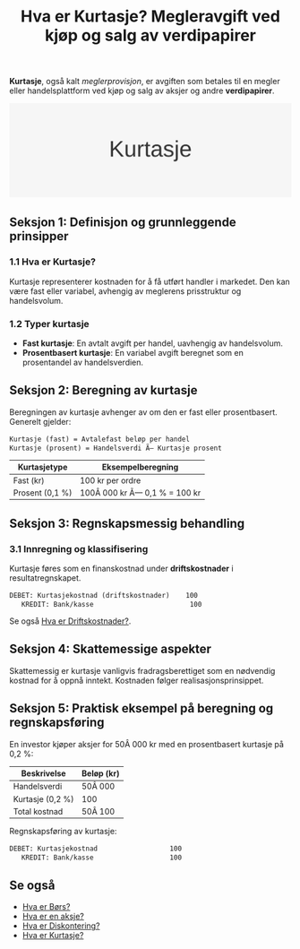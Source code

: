 ﻿---
title: "Hva er Kurtasje? Megleravgift ved kjøp og salg av verdipapirer"
seoTitle: "Hva er Kurtasje? Megleravgift ved kjøp og salg av verdipapirer"
description: '**Kurtasje**, også kalt *meglerprovisjon*, er avgiften som betales til en megler eller handelsplattform ved kjøp og salg av aksjer og andre **verdipapirer**.'
---

**Kurtasje**, også kalt *meglerprovisjon*, er avgiften som betales til en megler eller handelsplattform ved kjøp og salg av aksjer og andre **verdipapirer**.

![Illustrasjon med teksten Kurtasje](kurtasje-image.svg)

## Seksjon 1: Definisjon og grunnleggende prinsipper

### 1.1 Hva er Kurtasje?

Kurtasje representerer kostnaden for å få utført handler i markedet. Den kan være fast eller variabel, avhengig av meglerens prisstruktur og handelsvolum.

### 1.2 Typer kurtasje

- **Fast kurtasje**: En avtalt avgift per handel, uavhengig av handelsvolum.
- **Prosentbasert kurtasje**: En variabel avgift beregnet som en prosentandel av handelsverdien.

## Seksjon 2: Beregning av kurtasje

Beregningen av kurtasje avhenger av om den er fast eller prosentbasert. Generelt gjelder:

```text
Kurtasje (fast) = Avtalefast beløp per handel
Kurtasje (prosent) = Handelsverdi Ã— Kurtasje prosent
```

| Kurtasjetype         | Eksempelberegning                     |
| --------------------- | ------------------------------------- |
| Fast (kr)             | 100 kr per ordre                      |
| Prosent (0,1 %)       | 100Â 000 kr Ã— 0,1 % = 100 kr           |

## Seksjon 3: Regnskapsmessig behandling

### 3.1 Innregning og klassifisering

Kurtasje føres som en finanskostnad under **driftskostnader** i resultatregnskapet.

```text
DEBET: Kurtasjekostnad (driftskostnader)    100
   KREDIT: Bank/kasse                        100
```

Se også [Hva er Driftskostnader?](/blogs/regnskap/hva-er-driftskostnader "Hva er Driftskostnader? Definisjon og Eksempler").

## Seksjon 4: Skattemessige aspekter

Skattemessig er kurtasje vanligvis fradragsberettiget som en nødvendig kostnad for å oppnå inntekt. Kostnaden følger realisasjonsprinsippet.

## Seksjon 5: Praktisk eksempel på beregning og regnskapsføring

En investor kjøper aksjer for 50Â 000 kr med en prosentbasert kurtasje på 0,2 %:

| Beskrivelse           | Beløp (kr)                        |
| --------------------- | --------------------------------- |
| Handelsverdi          | 50Â 000                            |
| Kurtasje (0,2 %)      | 100                               |
| Total kostnad         | 50Â 100                            |

Regnskapsføring av kurtasje:

```text
DEBET: Kurtasjekostnad                  100
   KREDIT: Bank/kasse                   100
```

## Se også

* [Hva er Børs?](/blogs/regnskap/bors "Hva er Børs? En Guide til Norsk Børs og Aksjehandel")
* [Hva er en aksje?](/blogs/regnskap/hva-er-en-aksje "Hva er en Aksje?")
* [Hva er Diskontering?](/blogs/regnskap/hva-er-diskontering "Hva er Diskontering? Prinsipper og Praktiske Eksempler")
* [Hva er Kurtasje?](/blogs/regnskap/kurtasje "Hva er Kurtasje? Megleravgift ved kjøp og salg av verdipapirer")










